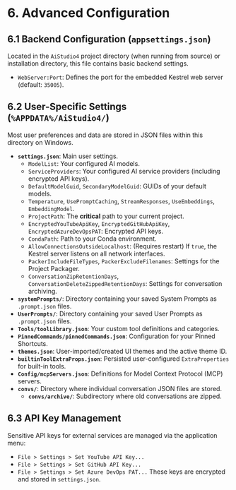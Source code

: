 ﻿# 6. Advanced Configuration

## 6.1 Backend Configuration (`appsettings.json`)
Located in the `AiStudio4` project directory (when running from source) or installation directory, this file contains basic backend settings.
*   `WebServer:Port`: Defines the port for the embedded Kestrel web server (default: `35005`).

## 6.2 User-Specific Settings (`%APPDATA%/AiStudio4/`)
Most user preferences and data are stored in JSON files within this directory on Windows.
*   **`settings.json`**: Main user settings.
    *   `ModelList`: Your configured AI models.
    *   `ServiceProviders`: Your configured AI service providers (including encrypted API keys).
    *   `DefaultModelGuid`, `SecondaryModelGuid`: GUIDs of your default models.
    *   `Temperature`, `UsePromptCaching`, `StreamResponses`, `UseEmbeddings`, `EmbeddingModel`.
    *   `ProjectPath`: The **critical** path to your current project.
    *   `EncryptedYouTubeApiKey`, `EncryptedGitHubApiKey`, `EncryptedAzureDevOpsPAT`: Encrypted API keys.
    *   `CondaPath`: Path to your Conda environment.
    *   `AllowConnectionsOutsideLocalhost`: (Requires restart) If `true`, the Kestrel server listens on all network interfaces.
    *   `PackerIncludeFileTypes`, `PackerExcludeFilenames`: Settings for the Project Packager.
    *   `ConversationZipRetentionDays`, `ConversationDeleteZippedRetentionDays`: Settings for conversation archiving.
*   **`systemPrompts/`**: Directory containing your saved System Prompts as `.prompt.json` files.
*   **`UserPrompts/`**: Directory containing your saved User Prompts as `.prompt.json` files.
*   **`Tools/toolLibrary.json`**: Your custom tool definitions and categories.
*   **`PinnedCommands/pinnedCommands.json`**: Configuration for your Pinned Shortcuts.
*   **`themes.json`**: User-imported/created UI themes and the active theme ID.
*   **`builtinToolExtraProps.json`**: Persisted user-configured `ExtraProperties` for built-in tools.
*   **`Config/mcpServers.json`**: Definitions for Model Context Protocol (MCP) servers.
*   **`convs/`**: Directory where individual conversation JSON files are stored.
    *   **`convs/archive/`**: Subdirectory where old conversations are zipped.

## 6.3 API Key Management
Sensitive API keys for external services are managed via the application menu:
*   `File > Settings > Set YouTube API Key...`
*   `File > Settings > Set GitHub API Key...`
*   `File > Settings > Set Azure DevOps PAT...`
These keys are encrypted and stored in `settings.json`.
